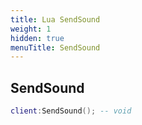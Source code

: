 ```yaml
---
title: Lua SendSound
weight: 1
hidden: true
menuTitle: SendSound
---
```

## SendSound
```lua
client:SendSound(); -- void
```